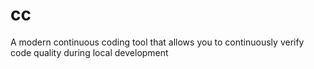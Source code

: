 # cc
A modern continuous coding tool that allows you to continuously verify code quality during local development
